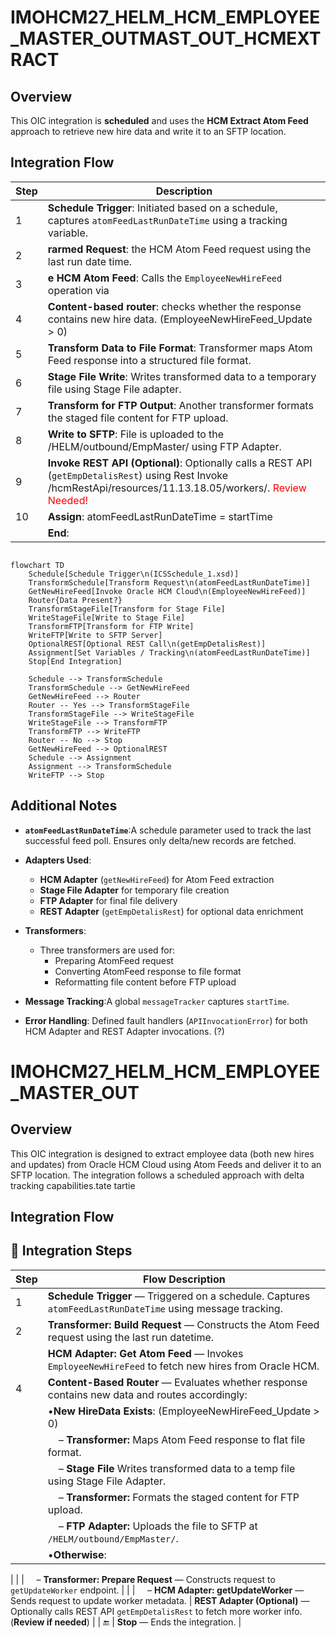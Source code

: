 # IMOHCM27_HELM_HCM_EMPLOYEE_MASTER_OUTMAST_OUT_HCMEXTRACT
## Overview
This OIC integration is **scheduled** and uses the **HCM Extract Atom Feed** approach to retrieve new hire data and write it to an SFTP location.

## Integration Flow
| Step  | Description                                                                                                                                        |
| ----- | -------------------------------------------------------------------------------------------------------------------------------------------------- |
| 1 | **Schedule Trigger**: Initiated based on a schedule, captures `atomFeedLastRunDateTime` using a tracking variable.       |
| 2 | **rarmed Request**: the HCM Atom Feed request using the last run date time.                       |
| 3 | **e HCM Atom Feed**: Calls the `EmployeeNewHireFeed` operation via                     |
| 4 | **Content-based router**: checks whether the response contains new hire data. (EmployeeNewHireFeed_Update > 0)                        |
| 5 | **Transform Data to File Format**: Transformer maps Atom Feed response into a structured file format.                     |
| 6 | **Stage File Write**: Writes transformed data to a temporary file using Stage File adapter.                               |
| 7 | **Transform for FTP Output**: Another transformer formats the staged file content for FTP upload.                         |
| 8 | **Write to SFTP**: File is uploaded to the /HELM/outbound/EmpMaster/ using FTP Adapter.                                  |
| 9 | **Invoke REST API (Optional)**: Optionally calls a REST API (`getEmpDetalisRest`) using Rest Invoke /hcmRestApi/resources/11.13.18.05/workers/.  <font color='red'>Review Needed!</font>
| 10   | **Assign**: atomFeedLastRunDateTime = startTime
|    | **End**:                                                                         

```mermaid

flowchart TD
    Schedule[Schedule Trigger\n(ICSSchedule_1.xsd)]
    TransformSchedule[Transform Request\n(atomFeedLastRunDateTime)]
    GetNewHireFeed[Invoke Oracle HCM Cloud\n(EmployeeNewHireFeed)]
    Router{Data Present?}
    TransformStageFile[Transform for Stage File]
    WriteStageFile[Write to Stage File]
    TransformFTP[Transform for FTP Write]
    WriteFTP[Write to SFTP Server]
    OptionalREST[Optional REST Call\n(getEmpDetalisRest)]
    Assignment[Set Variables / Tracking\n(atomFeedLastRunDateTime)]
    Stop[End Integration]

    Schedule --> TransformSchedule
    TransformSchedule --> GetNewHireFeed
    GetNewHireFeed --> Router
    Router -- Yes --> TransformStageFile
    TransformStageFile --> WriteStageFile
    WriteStageFile --> TransformFTP
    TransformFTP --> WriteFTP
    Router -- No --> Stop
    GetNewHireFeed --> OptionalREST
    Schedule --> Assignment
    Assignment --> TransformSchedule
    WriteFTP --> Stop

```



## Additional Notes

- **`atomFeedLastRunDateTime`**:A schedule parameter used to track the last successful feed poll. Ensures only delta/new records are fetched.
- **Adapters Used**:

  - **HCM Adapter** (`getNewHireFeed`) for Atom Feed extraction
  - **Stage File Adapter** for temporary file creation
  - **FTP Adapter** for final file delivery
  - **REST Adapter** (`getEmpDetalisRest`) for optional data enrichment
- **Transformers**:
  - Three transformers are used for:
    - Preparing AtomFeed request
    - Converting AtomFeed response to file format
    - Reformatting file content before FTP upload
- **Message Tracking**:A global `messageTracker` captures  `startTime`.
- **Error Handling**:
  Defined fault handlers (`APIInvocationError`) for both HCM Adapter and REST Adapter invocations. (?)

# IMOHCM27_HELM_HCM_EMPLOYEE_MASTER_OUT
## Overview
This OIC integration is designed to extract employee data (both new hires and updates) from Oracle HCM Cloud using Atom Feeds and deliver it to an SFTP location. The integration follows a scheduled approach with delta tracking capabilities.tate  tartie                                                                       

##  Integration Flow

## 🧭 Integration Steps

| Step  | Flow Description                              |
| ----- | -------------------------------------------------------------------------------------------------- |
| 1 | **Schedule Trigger** — Triggered on a schedule. Captures `atomFeedLastRunDateTime` using message tracking.  |
| 2 | **Transformer: Build Request** — Constructs the Atom Feed request using the last run datetime.           |
|  | **HCM Adapter: Get Atom Feed** — Invokes `EmployeeNewHireFeed` to fetch new hires from Oracle HCM.      |
| 4 | **Content-Based Router** — Evaluates whether response contains new data and routes accordingly:                                       |
|       |  •**New HireData Exists**:  (EmployeeNewHireFeed_Update > 0)                                                                                 |
|       | &nbsp;&nbsp;&nbsp;&nbsp;– **Transformer:** Maps Atom Feed response to flat file format.         |
|       | &nbsp;&nbsp;&nbsp;&nbsp;– **Stage File** Writes transformed data to a temp file using Stage File Adapter.  |
|       | &nbsp;&nbsp;&nbsp;&nbsp;– **Transformer:** Formats the staged content for FTP upload.           |
|       | &nbsp;&nbsp;&nbsp;&nbsp;– **FTP Adapter:** Uploads the file to SFTP at `/HELM/outbound/EmpMaster/`.                  |
|       | •**Otherwise**:                 
|
|       | &nbsp;&nbsp;&nbsp;&nbsp;– **Transformer: Prepare Request** — Constructs request to `getUpdateWorker` endpoint. |
|       | &nbsp;&nbsp;&nbsp;&nbsp;– **HCM Adapter: getUpdateWorker** — Sends request to update worker metadata.                  |  **REST Adapter (Optional)** — Optionally calls REST API `getEmpDetalisRest` to fetch more worker info. (**Review if needed**) |
| 🔚    |  **Stop** — Ends the integration.                                                            |
<!--stackedit_data:
eyJoaXN0b3J5IjpbLTk5MTg0MTc0OCwxOTc5MTA1NTQxLDIxMT
M1MTk3MSwxMzMwMTYyMjU1LC0yMjE2MjQ0NDksMTgzMDQxNTcw
OSwtMjEzMjUwMzY2OSwzNDQwNzUxNjksLTIwNDk2OTI4NDksMT
QxNDk5OTgwNyw1MjgxMTE4ODksMTc4MjgzOTUxMiwxMjYxMDUw
MTA0LDEzMjU0Nzk5MCwxODE1NjE2MTQ5LC0xMDg5NjQ1NTgzLD
g2NzUzNDk4NiwxMjU1MDY0MTI0LDEzNDcxMzY5NDUsLTExNjMw
MTcxMzddfQ==
-->